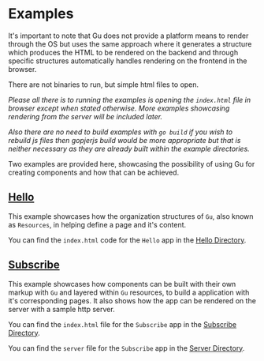 # Examples
It's important to note that Gu does not provide a platform means to render through 
the OS but uses the same approach where it generates a structure which produces 
the HTML to be rendered on the backend and through specific structures automatically
handles rendering on the frontend in the browser. 

There are not binaries to run, but simple html files to open.

*Please all there is to running the examples is opening the `index.html` file in 
browser except when stated otherwise. More examples showcasing rendering from 
the server will be included later.*

*Also there are no need to build examples with `go build` if you wish to rebuild 
js files then gopjerjs build would be more appropriate but that is neither necessary
as they are already built within the example directories.*

Two examples are provided here, showcasing the possibility of using Gu for creating components 
and how that can be achieved.

## [Hello](./hello/)
This example showcases how the organization structures of `Gu`, also known as `Resources`,
in helping define a page and it's content.

You can find the `index.html` code for the `Hello` app in the [Hello Directory](./hello).

## [Subscribe](./subscribe)
This example showcases how components can be built with their own markup with `Gu`
and layered within `Gu` resources, to build a application with it's corresponding pages. 
It also shows how the app can be rendered on the server with a sample http server.

You can find the `index.html` file for the `Subscribe` app in the [Subscribe Directory](./subscribe).

You can find the `server` file for the `Subscribe` app in the [Server Directory](./subscribe/server).


